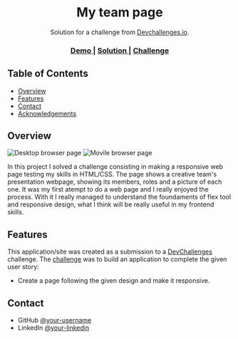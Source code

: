 <!-- Please update value in the {}  -->

<h1 align="center">My team page</h1>

<div align="center">
   Solution for a challenge from  <a href="http://devchallenges.io" target="_blank">Devchallenges.io</a>.
</div>

<div align="center">
  <h3>
    <a href="https://my-team-page-62e98.web.app/">
      Demo
    </a>
    <span> | </span>
    <a href="https://my-team-page-62e98.web.app/">
      Solution
    </a>
    <span> | </span>
    <a href="https://devchallenges.io/challenges/hhmesazsqgKXrTkYkt0U">
      Challenge
    </a>
  </h3>
</div>

<!-- TABLE OF CONTENTS -->

## Table of Contents

- [Overview](#overview)
- [Features](#features)
- [Contact](#contact)
- [Acknowledgements](#acknowledgements)

<!-- OVERVIEW -->

## Overview

![Desktop browser page](https://user-images.githubusercontent.com/54511211/233871997-e73447e2-a6c0-4957-b9ba-4400f30af782.png)
![Movile browser page](https://user-images.githubusercontent.com/54511211/233872059-5854b274-85a9-4d8b-87d1-b51fa05b26d2.png)

In this project I solved a challenge consisting in making a responsive web page testing my skills in HTML/CSS. The page shows a creative team's presentation webpage, showing its members, roles and a picture of each one. 
It was my first atempt to do a web page and I really enjoyed the process. With it I really managed to understand the foundaments of flex tool and responsive design, what I think will be really useful in my frontend skills.


## Features

This application/site was created as a submission to a [DevChallenges](https://devchallenges.io/challenges) challenge. The [challenge](https://devchallenges.io/challenges/hhmesazsqgKXrTkYkt0U) was to build an application to complete the given user story:
- Create a page following the given design and make it responsive.


## Contact

- GitHub [@your-username](https://github.com/FedericoQuarin)
- LinkedIn [@your-linkedin](https://www.linkedin.com/in/federico-quarin-264b90198/)
